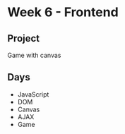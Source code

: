 # Week 6 - Frontend

## Project
Game with canvas

## Days
- JavaScript
- DOM
- Canvas
- AJAX
- Game
